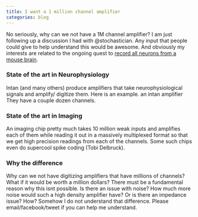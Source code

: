```yaml
---
title: I want a 1 million channel amplifier
categories: blog
---
```


No seriously, why can we not have a 1M channel amplifier? I am just following up a discussion I had with @stochastician. Any input that people could give to help understand this would be awesome. And obviously my interests are related to the ongoing quest to [record all neurons from a mouse brain](http://arxiv.org/abs/1306.5709).

### State of the art in Neurophysiology

Intan (and many others) produce amplifiers that take neurophysiological signals and amplify/ digitize them. Here is an example. an intan amplifier They have a couple dozen channels.

### State of the art in Imaging

An imaging chip pretty much takes 10 million weak inputs and amplifies each of them while reading it out in a massively multiplexed format so that we get high precision readings from each of the channels. Some such chips even do supercool spike coding (Tobi Delbruck).

### Why the difference

Why can we not have digitizing amplifiers that have millions of channels? What if it would be worth a million dollars? There must be a fundamental reason why this isnt possible. Is there an issue with noise? How much more noise would such a high density amplifier have? Or is there an impedance issue? How? Somehow I do not understand that difference. Please email/facebook/tweet if you can help me understand.
